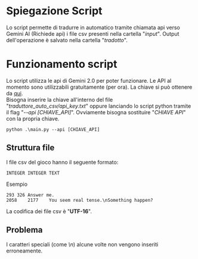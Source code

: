 # Spiegazione Script
Lo script permette di tradurre in automatico tramite chiamata api verso Gemini AI (Richiede api) i file csv presenti nella cartella "_input_". Output dell'operazione è salvato nella cartella "_tradotto_".

# Funzionamento script

Lo script utilizza le api di Gemini 2.0 per poter funzionare. Le API al momento sono utilizzabili gratuitamente (per ora). La chiave si può ottenere da [qui](https://aistudio.google.com/apikey).<br>
Bisogna inserire la chiave all'interno del file "_traduttore_auto_csv/api_key.txt_" oppure lanciando lo script python tramite il flag "_--api [CHIAVE_API]_".
Ovviamente bisogna sostituire "_CHIAVE API_" con la propria chiave.

```
python .\main.py --api [CHIAVE_API]
```

## Struttura file

I file csv del gioco hanno il seguente formato:

```
INTEGER INTEGER TEXT
```
Esempio
```
293	326	Answer me.
2058	2177	You seem real tense.\nSomething happen?
```

La codifica dei file csv è "__UTF-16__".

## Problema

I caratteri speciali (come _\n_) alcune volte non vengono inseriti erroneamente.
